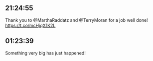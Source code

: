 ## 21:24:55
Thank you to @MarthaRaddatz and @TerryMoran for a job well done! https://t.co/mcHjqX1K2L
## 01:23:39
Something very big has just happened!
